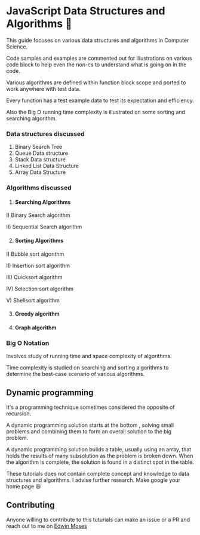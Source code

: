 # JavaScript Data Structures and Algorithms :tada:

This guide focuses on various data structures and algorithms in Computer Science.

Code samples and examples are commented out for illustrations on various code block to help even the non-cs to understand what is going on in the code.

Various algorithms are defined within function block scope and ported to work anywhere with test data.

Every function has a test example data to test its expectation and efficiency.

Also the Big O running time complexity is illustrated on some sorting and searching algorithm.

### Data structures discussed
1. Binary Search Tree
2. Queue Data structure
3. Stack Data structure
4. Linked List Data Structure
5. Array Data Structure

### Algorithms discussed
1. #### Searching Algorithms
  I) Binary Search algorithm

  II) Sequential Search algorithm

2. #### Sorting Algorithms
  I) Bubble sort algorithm

  II) Insertion sort algorithm

  III) Quicksort algorithm

  IV) Selection sort algorithm

  V) Shellsort algorithm

3. #### Greedy algorithm
4. #### Graph algorithm

### Big O Notation

Involves study of running time and space complexity of algorithms.

Time complexity is studied on searching and sorting algorithms to determine the best-case scenario of various algorithms.

## Dynamic programming
It's a programming technique sometimes considered the opposite of recursion.

A dynamic programming solution starts at the bottom , solving small problems and combining them to form an overall solution to the big problem.

A dynamic programming solution builds a table, usually using an array, that holds the results of many subsolution as the problem is broken down. When the algorithm is complete, the solution is found in a distinct spot in the table.

These tutorials does not contain complete concept and knowledge to data structures and algorithms. I advise further research. Make google your home page :laughing:

## Contributing
Anyone willing to contribute to this tuturials can make an issue or a PR and reach out to me on [Edwin Moses](https://edwin-lomolo.herokuapp.com)
